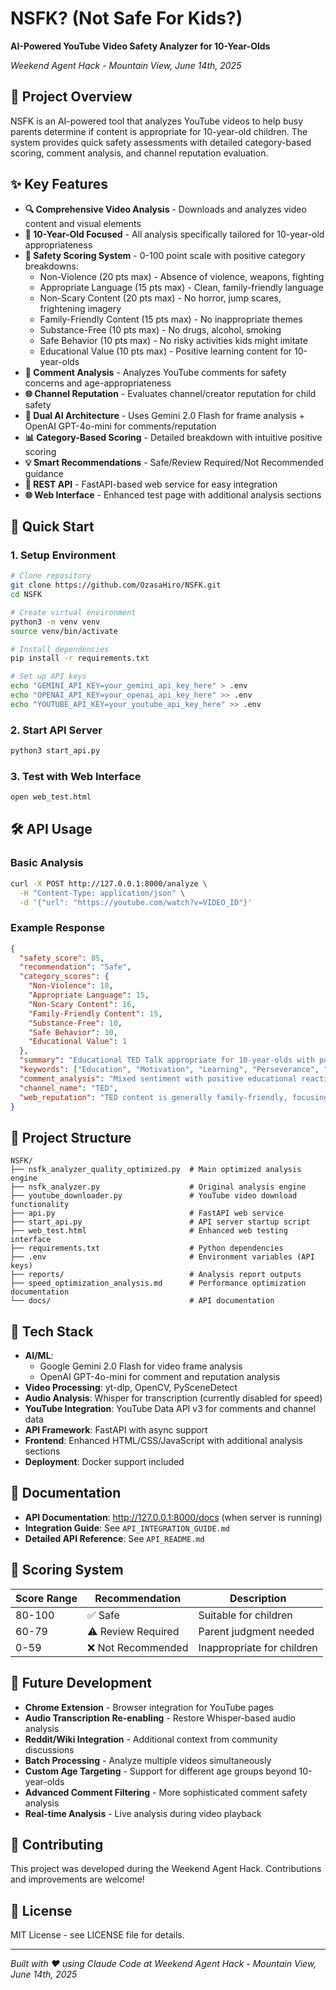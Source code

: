 # NSFK? (Not Safe For Kids?)
**AI-Powered YouTube Video Safety Analyzer for 10-Year-Olds**

*Weekend Agent Hack - Mountain View, June 14th, 2025*

## 🎯 Project Overview

NSFK is an AI-powered tool that analyzes YouTube videos to help busy parents determine if content is appropriate for 10-year-old children. The system provides quick safety assessments with detailed category-based scoring, comment analysis, and channel reputation evaluation.

## ✨ Key Features

- **🔍 Comprehensive Video Analysis** - Downloads and analyzes video content and visual elements
- **👦 10-Year-Old Focused** - All analysis specifically tailored for 10-year-old appropriateness
- **🎯 Safety Scoring System** - 0-100 point scale with positive category breakdowns:
  - Non-Violence (20 pts max) - Absence of violence, weapons, fighting
  - Appropriate Language (15 pts max) - Clean, family-friendly language
  - Non-Scary Content (20 pts max) - No horror, jump scares, frightening imagery
  - Family-Friendly Content (15 pts max) - No inappropriate themes
  - Substance-Free (10 pts max) - No drugs, alcohol, smoking
  - Safe Behavior (10 pts max) - No risky activities kids might imitate
  - Educational Value (10 pts max) - Positive learning content for 10-year-olds
- **💬 Comment Analysis** - Analyzes YouTube comments for safety concerns and age-appropriateness
- **🌐 Channel Reputation** - Evaluates channel/creator reputation for child safety
- **🤖 Dual AI Architecture** - Uses Gemini 2.0 Flash for frame analysis + OpenAI GPT-4o-mini for comments/reputation
- **📊 Category-Based Scoring** - Detailed breakdown with intuitive positive scoring
- **💡 Smart Recommendations** - Safe/Review Required/Not Recommended guidance
- **🔗 REST API** - FastAPI-based web service for easy integration
- **🌐 Web Interface** - Enhanced test page with additional analysis sections

## 🚀 Quick Start

### 1. Setup Environment
```bash
# Clone repository
git clone https://github.com/OzasaHiro/NSFK.git
cd NSFK

# Create virtual environment
python3 -m venv venv
source venv/bin/activate

# Install dependencies
pip install -r requirements.txt

# Set up API keys
echo "GEMINI_API_KEY=your_gemini_api_key_here" > .env
echo "OPENAI_API_KEY=your_openai_api_key_here" >> .env
echo "YOUTUBE_API_KEY=your_youtube_api_key_here" >> .env
```

### 2. Start API Server
```bash
python3 start_api.py
```

### 3. Test with Web Interface
```bash
open web_test.html
```

## 🛠️ API Usage

### Basic Analysis
```bash
curl -X POST http://127.0.0.1:8000/analyze \
  -H "Content-Type: application/json" \
  -d '{"url": "https://youtube.com/watch?v=VIDEO_ID"}'
```

### Example Response
```json
{
  "safety_score": 85,
  "recommendation": "Safe",
  "category_scores": {
    "Non-Violence": 18,
    "Appropriate Language": 15,
    "Non-Scary Content": 16,
    "Family-Friendly Content": 15,
    "Substance-Free": 10,
    "Safe Behavior": 10,
    "Educational Value": 1
  },
  "summary": "Educational TED Talk appropriate for 10-year-olds with positive messaging about perseverance...",
  "keywords": ["Education", "Motivation", "Learning", "Perseverance", "TED"],
  "comment_analysis": "Mixed sentiment with positive educational reactions. No safety concerns detected for 10-year-olds.",
  "channel_name": "TED",
  "web_reputation": "TED content is generally family-friendly, focusing on educational talks. Overall rating: Safe."
}
```

## 📁 Project Structure

```
NSFK/
├── nsfk_analyzer_quality_optimized.py  # Main optimized analysis engine
├── nsfk_analyzer.py                    # Original analysis engine
├── youtube_downloader.py               # YouTube video download functionality
├── api.py                              # FastAPI web service
├── start_api.py                        # API server startup script
├── web_test.html                       # Enhanced web testing interface
├── requirements.txt                    # Python dependencies
├── .env                                # Environment variables (API keys)
├── reports/                            # Analysis report outputs
├── speed_optimization_analysis.md      # Performance optimization documentation
└── docs/                               # API documentation
```

## 🔧 Tech Stack

- **AI/ML**: 
  - Google Gemini 2.0 Flash for video frame analysis
  - OpenAI GPT-4o-mini for comment and reputation analysis
- **Video Processing**: yt-dlp, OpenCV, PySceneDetect
- **Audio Analysis**: Whisper for transcription (currently disabled for speed)
- **YouTube Integration**: YouTube Data API v3 for comments and channel data
- **API Framework**: FastAPI with async support
- **Frontend**: Enhanced HTML/CSS/JavaScript with additional analysis sections
- **Deployment**: Docker support included

## 📖 Documentation

- **API Documentation**: http://127.0.0.1:8000/docs (when server is running)
- **Integration Guide**: See `API_INTEGRATION_GUIDE.md`
- **Detailed API Reference**: See `API_README.md`

## 🎯 Scoring System

| Score Range | Recommendation | Description |
|-------------|----------------|-------------|
| 80-100 | ✅ Safe | Suitable for children |
| 60-79 | ⚠️ Review Required | Parent judgment needed |
| 0-59 | ❌ Not Recommended | Inappropriate for children |

## 🔮 Future Development

- **Chrome Extension** - Browser integration for YouTube pages
- **Audio Transcription Re-enabling** - Restore Whisper-based audio analysis
- **Reddit/Wiki Integration** - Additional context from community discussions
- **Batch Processing** - Analyze multiple videos simultaneously
- **Custom Age Targeting** - Support for different age groups beyond 10-year-olds
- **Advanced Comment Filtering** - More sophisticated comment safety analysis
- **Real-time Analysis** - Live analysis during video playback

## 🤝 Contributing

This project was developed during the Weekend Agent Hack. Contributions and improvements are welcome!

## 📄 License

MIT License - see LICENSE file for details.

---

*Built with ❤️ using Claude Code at Weekend Agent Hack - Mountain View, June 14th, 2025*
